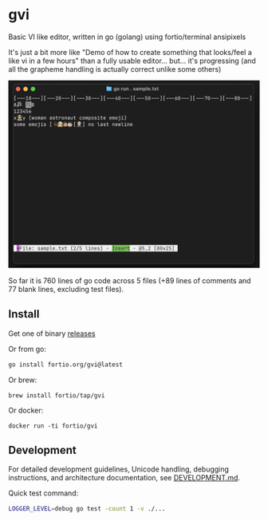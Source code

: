 # gvi
Basic VI like editor, written in go (golang) using fortio/terminal ansipixels

It's just a bit more like "Demo of how to create something that looks/feel a like vi in a few hours" than a fully usable editor... but... it's progressing (and all the grapheme handling is actually correct unlike some others)

![Screenshot](screenshot.png)

So far it is 760 lines of go code across 5 files (+89 lines of comments and 77 blank lines, excluding test files).

## Install

Get one of binary [releases](https://github.com/fortio/gvi/releases)

Or from go:
```sh
go install fortio.org/gvi@latest
```

Or brew:
```
brew install fortio/tap/gvi
```

Or docker:
```
docker run -ti fortio/gvi
```

## Development

For detailed development guidelines, Unicode handling, debugging instructions, and architecture documentation, see [DEVELOPMENT.md](DEVELOPMENT.md).

Quick test command:
```bash
LOGGER_LEVEL=debug go test -count 1 -v ./...
```
